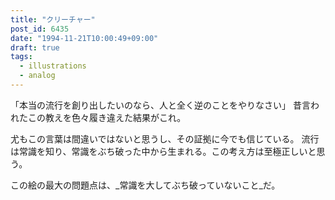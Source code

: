 ```yaml
---
title: "クリーチャー"
post_id: 6435
date: "1994-11-21T10:00:49+09:00"
draft: true
tags:
  - illustrations
  - analog
---
```



「本当の流行を創り出したいのなら、人と全く逆のことをやりなさい」
昔言われたこの教えを色々履き違えた結果がこれ。

尤もこの言葉は間違いではないと思うし、その証拠に今でも信じている。
流行は常識を知り、常識をぶち破った中から生まれる。この考え方は至極正しいと思う。

この絵の最大の問題点は、_常識を大してぶち破っていないこと_だ。
